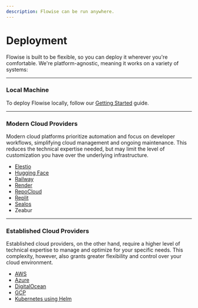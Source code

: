 ```yaml
---
description: Flowise can be run anywhere.
---
```


# Deployment

Flowise is built to be flexible, so you can deploy it wherever you're comfortable. We're platform-agnostic, meaning it works on a variety of systems:

***

### Local Machine

To deploy Flowise locally, follow our [Getting Started](../../getting-started/) guide.

***

### **Modern Cloud Providers**

Modern cloud platforms prioritize automation and focus on developer workflows, simplifying cloud management and ongoing maintenance. This reduces the technical expertise needed, but may limit the level of customization you have over the underlying infrastructure.

* [Elestio](https://elest.io/open-source/flowiseai)
* [Hugging Face](hugging-face.md)
* [Railway](railway.md)
* [Render](render.md)
* [RepoCloud](https://repocloud.io/details/?app\_id=29)
* [Replit](replit.md)
* [Sealos](sealos.md)
* Zeabur

***

### Established Cloud Providers

Established cloud providers, on the other hand, require a higher level of technical expertise to manage and optimize for your specific needs. This complexity, however, also grants greater flexibility and control over your cloud environment.

* [AWS](aws.md)
* [Azure](azure.md)
* [DigitalOcean](digital-ocean.md)
* [GCP](gcp.md)
* [Kubernetes using Helm](https://artifacthub.io/packages/helm/cowboysysop/flowise)
